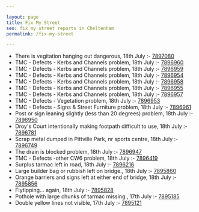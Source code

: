 ```yaml
---

layout: page
title: Fix My Street
seo: fix my street reports in Cheltenham
permalink: /fix-my-street

---
```


<!-- fix_marker starts -->

- There is vegitation hanging out dangerous, 18th July :- [7897080](https://www.fixmystreet.com/report/7897080)
- TMC - Defects - Kerbs and Channels problem, 18th July :- [7896960](https://www.fixmystreet.com/report/7896960)
- TMC - Defects - Kerbs and Channels problem, 18th July :- [7896959](https://www.fixmystreet.com/report/7896959)
- TMC - Defects - Kerbs and Channels problem, 18th July :- [7896954](https://www.fixmystreet.com/report/7896954)
- TMC - Defects - Kerbs and Channels problem, 18th July :- [7896958](https://www.fixmystreet.com/report/7896958)
- TMC - Defects - Kerbs and Channels problem, 18th July :- [7896955](https://www.fixmystreet.com/report/7896955)
- TMC - Defects - Kerbs and Channels problem, 18th July :- [7896957](https://www.fixmystreet.com/report/7896957)
- TMC - Defects - Vegetation problem, 18th July :- [7896953](https://www.fixmystreet.com/report/7896953)
- TMC - Defects - Signs & Street Furniture problem, 18th July :- [7896961](https://www.fixmystreet.com/report/7896961)
- Post or sign leaning slightly (less than 20 degrees) problem, 18th July :- [7896950](https://www.fixmystreet.com/report/7896950)
- Droy's Court intentionally making footpath difficult to use, 18th July :- [7896781](https://www.fixmystreet.com/report/7896781)
- Scrap metal dumped in Pittville Park, nr sports centre, 18th July :- [7896749](https://www.fixmystreet.com/report/7896749)
- The drain is blocked problem, 18th July :- [7896947](https://www.fixmystreet.com/report/7896947)
- TMC - Defects -other CW6 problem, 18th July :- [7896419](https://www.fixmystreet.com/report/7896419)
- Surplus tarmac left in road, 18th July :- [7896216](https://www.fixmystreet.com/report/7896216)
- Large builder bag or rubbish left on bridge., 18th July :- [7895860](https://www.fixmystreet.com/report/7895860)
- Orange barriers and signs left at either end of bridge, 18th July :- [7895856](https://www.fixmystreet.com/report/7895856)
- Flytipping... again, 18th July :- [7895828](https://www.fixmystreet.com/report/7895828)
- Pothole with large chunks of tarmac missing., 17th July :- [7895185](https://www.fixmystreet.com/report/7895185)
- Double yellow lines not visible, 17th July :- [7895121](https://www.fixmystreet.com/report/7895121)

<!-- fix_marker ends -->